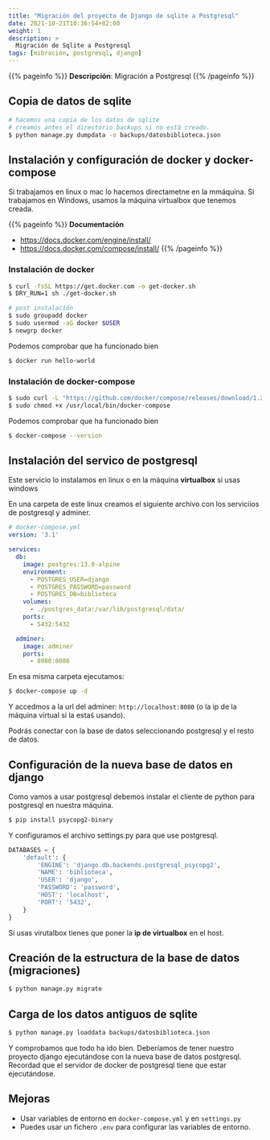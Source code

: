 ```yaml
---
title: "Migración del proyecto de Django de sqlite a Postgresql"
date: 2021-10-21T10:36:54+02:00
weight: 1
description: >
  Migración de Sqlite a Postgresql
tags: [mibración, postgresql, django]
---
```


{{% pageinfo %}}
**Descripción**: Migración a Postgresql
{{% /pageinfo %}}

## Copia de datos de sqlite

```bash
# hacemos una copia de los datos de sqlite
# creamos antes el directorio backups si no está creado.
$ python manage.py dumpdata -o backups/datosbiblioteca.json
```

## Instalación y configuración de docker y docker-compose

Si trabajamos en linux o mac lo hacemos directametne en la mmáquina. Si trabajamos en Windows, usamos la máquina virtualbox que tenemos creada. 

{{% pageinfo %}}
**Documentación**
* https://docs.docker.com/engine/install/
* https://docs.docker.com/compose/install/
{{% /pageinfo %}}

### Instalación de docker
```bash
$ curl -fsSL https://get.docker.com -o get-docker.sh
$ DRY_RUN=1 sh ./get-docker.sh

# post instalación
$ sudo groupadd docker
$ sudo usermod -aG docker $USER
$ newgrp docker 
```

Podemos comprobar que ha funcionado bien 
```bash
$ docker run hello-world
```

### Instalación de docker-compose

```bash
$ sudo curl -L "https://github.com/docker/compose/releases/download/1.29.2/docker-compose-$(uname -s)-$(uname -m)" -o /usr/local/bin/docker-compose
$ sudo chmod +x /usr/local/bin/docker-compose
```

Podemos comprobar que ha funcionado bien 
```bash
$ docker-compose --version
```
## Instalación del servico de postgresql
Este servicio lo instalamos en linux o en la máquina **virtualbox** si usas windows

En una carpeta de este linux creamos el siguiente archivo con los serviciios de postgresql y adminer.


```yaml
# docker-compose.yml
version: '3.1'

services:
  db:
    image: postgres:13.0-alpine
    environment:
      - POSTGRES_USER=django
      - POSTGRES_PASSWORD=password
      - POSTGRES_DB=biblioteca
    volumes:
      - ./postgres_data:/var/lib/postgresql/data/
    ports:
      - 5432:5432

  adminer:
    image: adminer
    ports:
      - 8080:8080
```
En esa misma carpeta ejecutamos: 
```bash
$ docker-compose up -d
```

Y accedmos a la url del adminer: ```http://localhost:8080``` (o la ip de la máquina virtual si la estaś usando).

Podrás conectar con la base de datos seleccionando postgresql y el resto de datos.

## Configuración de la nueva base de datos en django
Como vamos a usar postgresql debemos instalar el cliente de python para postgresql en nuestra máquina. 

```bash
$ pip install psycopg2-binary
```
Y configuramos el archivo settings.py para que use postgresql.

```python
DATABASES = {
    'default': {
        'ENGINE': 'django.db.backends.postgresql_psycopg2',
        'NAME': 'biblioteca',
        'USER': 'django',
        'PASSWORD': 'password',
        'HOST': 'localhost',
        'PORT': '5432',
    }
}

```
Si usas virutalbox tienes que poner la **ip de virtualbox** en el host.

## Creación de la estructura de la base de datos (migraciones)

```bash
$ python manage.py migrate
```


## Carga de los datos antiguos de sqlite
```bash
$ python manage.py loaddata backups/datosbiblioteca.json
```

Y comprobamos que todo ha ido bien.  Deberíamos de tener nuestro proyecto django ejecutándose con la nueva base de datos postgresql. Recordad que el servidor de docker de postgresql tiene que estar ejecutándose. 


## Mejoras
* Usar variables de entorno en ```docker-compose.yml``` y en ```settings.py```
* Puedes usar un fichero ```.env``` para configurar las variables de entorno.